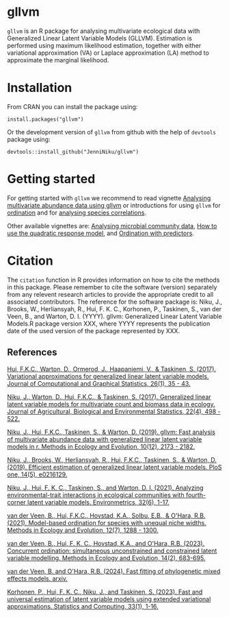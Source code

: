 # gllvm

`gllvm` is an R package for analysing multivariate ecological data with Generalized Linear Latent Variable Models (GLLVM).
Estimation is performed using maximum likelihood estimation, together with either variational approximation (VA) or Laplace approximation (LA) method to approximate the marginal likelihood.

# Installation

From CRAN you can install the package using:
```
install.packages("gllvm")
```
Or the development version of `gllvm` from github with the help of `devtools` package using:
```
devtools::install_github("JenniNiku/gllvm")
```

# Getting started

For getting started with `gllvm` we recommend to read vignette [Analysing multivariate abundance data using gllvm](https://jenniniku.github.io/gllvm/articles/vignette1.html)
or introductions for using `gllvm` for [ordination](https://jenniniku.github.io/gllvm/articles/vignette3.html) and for [analysing species correlations](https://jenniniku.github.io/gllvm/articles/vignette4.html).

Other available vignettes are:  [Analysing microbial community data](https://cran.r-project.org/web/packages/gllvm/vignettes/vignette2.html),
[How to use the quadratic response model](https://cran.r-project.org/web/packages/gllvm/vignettes/vignette5.html), and
[Ordination with predictors](https://cran.r-project.org/web/packages/gllvm/vignettes/vignette6.html).

# Citation
The `citation` function in R provides information on how to cite the methods in this package. Please remember to cite the software (version) separately from any relevent research articles to provide the appropriate credit to all associated contributors. The reference for the software package is: Niku, J., Brooks, W., Herliansyah, R., Hui, F. K. C., Korhonen, P., Taskinen, S., van der Veen, B., and Warton, D. I.
  (YYYY). gllvm: Generalized Linear Latent Variable Models.R package version XXX, where YYYY represents the publication date of the used version of the package represented by XXX.

## References

[Hui, F.K.C., Warton, D., Ormerod, J., Haapaniemi, V., & Taskinen, S. (2017). Variational approximations for generalized linear latent variable models. Journal of Computational and Graphical Statistics, 26(1), 35 - 43.](https://www.tandfonline.com/doi/abs/10.1080/10618600.2016.1164708)

[Niku, J., Warton, D., Hui, F.K.C., & Taskinen, S. (2017). Generalized linear latent variable models for multivariate count and biomass data in ecology. Journal of Agricultural, Biological and Environmental Statistics, 22(4), 498 - 522.](https://link.springer.com/article/10.1007/s13253-017-0304-7)

[Niku, J., Hui, F.K.C., Taskinen, S., & Warton, D. (2019). gllvm: Fast analysis of multivariate abundance data with generalized linear latent variable models in r. Methods in Ecology and Evolution, 10(12), 2173 - 2182.](https://besjournals.onlinelibrary.wiley.com/doi/abs/10.1111/2041-210X.13303)

[Niku, J., Brooks, W., Herliansyah, R., Hui, F.K.C., Taskinen, S., & Warton, D. (2019). Efficient estimation of generalized linear latent variable models. PloS one, 14(5), e0216129.](https://journals.plos.org/plosone/article?id=10.1371/journal.pone.0216129)

[Niku, J., Hui, F. K. C., Taskinen, S., and Warton, D. I. (2021). Analyzing environmental-trait interactions in ecological communities with fourth-corner latent variable models.       Environmetrics, 32(6), 1-17.](https://doi.org/10.1002/env.2683)

[van der Veen, B., Hui, F.K.C., Hovstad, K.A., Solbu, E.B., & O'Hara, R.B. (2021). Model-based ordination for species with unequal niche widths. Methods in Ecology and Evolution, 12(7), 1288 - 1300.](https://besjournals.onlinelibrary.wiley.com/doi/abs/10.1111/2041-210X.13595)

[van der Veen, B., Hui, F. K. C., Hovstad, K.A., and O'Hara, R.B. (2023). Concurrent ordination: simultaneous unconstrained and constrained latent variable modelling. Methods in Ecology and Evolution, 14(2), 683-695.](https://doi.org/10.1111/2041-210X.14035)

[van der Veen, B. and O'Hara, R.B. (2024). Fast fitting of phylogenetic mixed effects models. arxiv.](https://www.arxiv.org/abs/2408.05333)

[Korhonen, P., Hui, F. K. C., Niku, J., and Taskinen, S. (2023). Fast and universal estimation of latent variable models using extended variational approximations. Statistics and Computing, 33(1), 1-16.](https://doi.org/10.1007/s11222-022-10189-w)
